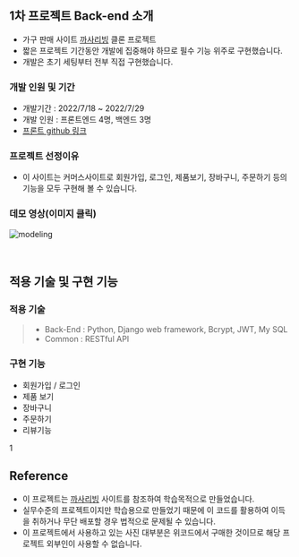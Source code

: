 ## 1차 프로젝트 Back-end 소개

- 가구 판매 사이트 [까사리빙](https://www.casa.co.kr/) 클론 프로젝트
- 짧은 프로젝트 기간동안 개발에 집중해야 하므로 필수 기능 위주로 구현했습니다.
- 개발은 초기 세팅부터 전부 직접 구현했습니다.

### 개발 인원 및 기간

- 개발기간 : 2022/7/18 ~ 2022/7/29
- 개발 인원 : 프론트엔드 4명, 백엔드 3명
- [프론트 github 링크](https://github.com/wecode-bootcamp-korea/35-1st-2sa-living-frontend)

### 프로젝트 선정이유

- 이 사이트는 커머스사이트로 회원가입, 로그인, 제품보기, 장바구니, 주문하기 등의 기능을 모두 구현해 볼 수 있습니다.

### 데모 영상(이미지 클릭)
![modeling](https://www.notion.so/2SA-Living-badc316558954f8e9a5ef746b2c01e12#4d07c4f468d04683bbec8c5559c02a4c)

<br>

## 적용 기술 및 구현 기능

### 적용 기술

> - Back-End : Python, Django web framework, Bcrypt, JWT, My SQL
> - Common : RESTful API



### 구현 기능

- 회원가입 / 로그인
- 제품 보기
- 장바구니
- 주문하기
- 리뷰기능


1<br>

## Reference

- 이 프로젝트는 [까사리빙](https://www.casa.co.kr/) 사이트를 참조하여 학습목적으로 만들었습니다.
- 실무수준의 프로젝트이지만 학습용으로 만들었기 때문에 이 코드를 활용하여 이득을 취하거나 무단 배포할 경우 법적으로 문제될 수 있습니다.
- 이 프로젝트에서 사용하고 있는 사진 대부분은 위코드에서 구매한 것이므로 해당 프로젝트 외부인이 사용할 수 없습니다.
